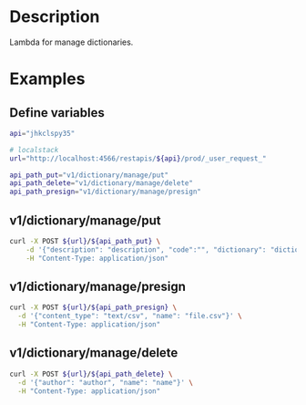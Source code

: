 # Description

Lambda for manage dictionaries.

# Examples
## Define variables

```bash
api="jhkclspy35"

# localstack
url="http://localhost:4566/restapis/${api}/prod/_user_request_"

api_path_put="v1/dictionary/manage/put"
api_path_delete="v1/dictionary/manage/delete"
api_path_presign="v1/dictionary/manage/presign"
```

## v1/dictionary/manage/put
```bash
curl -X POST ${url}/${api_path_put} \
    -d '{"description": "description", "code":"", "dictionary": "dictionary", "name": "name", "author": "author", "category_main": "category_main", "category_sub": "category_sub", "private": false}' \
    -H "Content-Type: application/json" 
```
 
## v1/dictionary/manage/presign
```bash
curl -X POST ${url}/${api_path_presign} \
  -d '{"content_type": "text/csv", "name": "file.csv"}' \
  -H "Content-Type: application/json"
```

## v1/dictionary/manage/delete
```bash
curl -X POST ${url}/${api_path_delete} \
  -d '{"author": "author", "name": "name"}' \
  -H "Content-Type: application/json"
```